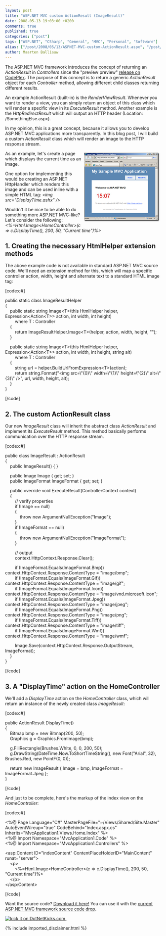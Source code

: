 ```yaml
---
layout: post
title: "ASP.NET MVC custom ActionResult (ImageResult)"
date: 2008-05-13 19:03:00 +0200
comments: true
published: true
categories: ["post"]
tags: ["ASP.NET", "CSharp", "General", "MVC", "Personal", "Software"]
alias: ["/post/2008/05/13/ASPNET-MVC-custom-ActionResult.aspx", "/post/2008/05/13/aspnet-mvc-custom-actionresult.aspx"]
author: Maarten Balliauw
---
```

<p>
The ASP.NET MVC framework introduces the concept of returning an <em>ActionResult</em> in <em>Controller</em>s since the &quot;preview preview&quot; <a href="http://www.codeplex.com/aspnet/Release/ProjectReleases.aspx?ReleaseId=12640" target="_blank">release on CodePlex</a>. The purpose of this concept is to return a generic <em>ActionResult</em> object for each <em>Controller</em> method, allowing different child classes returning different results. 
</p>
<p>
An example ActionResult (built-in) is the <em>RenderViewResult</em>. Whenever you want to render a view, you can simply return an object of this class which will render a specific view in its <em>ExecuteResult</em> method. Another example is the <em>HttpRedirectResult</em> which will output an HTTP header (Location: /SomethingElse.aspx). 
</p>
<p>
In my opinion, this is a great concept, because it allows you to develop ASP.NET MVC applications more transparently. In this blog post, I will build a custom <em>ActionResult</em> class which will render an image to the HTTP response stream. 
</p>
<p>
<a href="/images/WindowsLiveWriter/ASP.NETMVCcustomActionResultImageResult_D717/image_6.png"><img style="margin: 5px; border: 0px" src="/images/WindowsLiveWriter/ASP.NETMVCcustomActionResultImageResult_D717/image_thumb_2.png" border="0" alt="ASP.NET MVC Custom ActionResult" title="ASP.NET MVC Custom ActionResult" width="244" height="223" align="right" /></a>As an example, let&#39;s create a page which displays the current time as an image. 
</p>
<p>
One option for implementing this would be creating an ASP.NET HttpHandler which renders this image and can be used inline with a simple HTML tag: <em>&lt;img src=&quot;DisplayTime.ashx&quot; /&gt;</em> 
</p>
<p>
Wouldn&#39;t it be nice to be able to do something more ASP.NET MVC-like? Let&#39;s consider the following: <em>&lt;%=Html.Image&lt;HomeController&gt;(c =&gt; c.DisplayTime(), 200, 50, &quot;Current time&quot;)%&gt;</em> 
</p>
<h2>1. Creating the necessary HtmlHelper extension methods</h2>
<p>
The above example code is not available in standard ASP.NET MVC source code. We&#39;ll need an extension method for this, which will map a specific controller action, width, height and alternate text to a standard HTML image tag: 
</p>
<p>
[code:c#] 
</p>
<p>
public static class ImageResultHelper <br />
{ <br />
&nbsp;&nbsp;&nbsp; public static string Image&lt;T&gt;(this HtmlHelper helper, Expression&lt;Action&lt;T&gt;&gt; action, int width, int height) <br />
&nbsp;&nbsp;&nbsp;&nbsp;&nbsp;&nbsp;&nbsp; where T : Controller <br />
&nbsp;&nbsp;&nbsp; { <br />
&nbsp;&nbsp;&nbsp;&nbsp;&nbsp;&nbsp;&nbsp; return ImageResultHelper.Image&lt;T&gt;(helper, action, width, height, &quot;&quot;); <br />
&nbsp;&nbsp;&nbsp; } 
</p>
<p>
&nbsp;&nbsp;&nbsp; public static string Image&lt;T&gt;(this HtmlHelper helper, Expression&lt;Action&lt;T&gt;&gt; action, int width, int height, string alt) <br />
&nbsp;&nbsp;&nbsp;&nbsp;&nbsp;&nbsp;&nbsp; where T : Controller <br />
&nbsp;&nbsp;&nbsp; { <br />
&nbsp;&nbsp;&nbsp;&nbsp;&nbsp;&nbsp;&nbsp; string url = helper.BuildUrlFromExpression&lt;T&gt;(action); <br />
&nbsp;&nbsp;&nbsp;&nbsp;&nbsp;&nbsp;&nbsp; return string.Format(&quot;&lt;img src=\&quot;{0}\&quot; width=\&quot;{1}\&quot; height=\&quot;{2}\&quot; alt=\&quot;{3}\&quot; /&gt;&quot;, url, width, height, alt); <br />
&nbsp;&nbsp;&nbsp; } <br />
}&nbsp; 
</p>
<p>
[/code] 
</p>
<h2>2. The custom ActionResult class</h2>
<p>
Our new <em>ImageResult</em> class will inherit the abstract class <em>ActionResult</em> and implement its <em>ExecuteResult</em> method. This method basically performs communication over the HTTP response stream. 
</p>
<p>
[code:c#] 
</p>
<p>
public class ImageResult : ActionResult <br />
{ <br />
&nbsp;&nbsp;&nbsp; public ImageResult() { } 
</p>
<p>
&nbsp;&nbsp;&nbsp; public Image Image { get; set; } <br />
&nbsp;&nbsp;&nbsp; public ImageFormat ImageFormat { get; set; } 
</p>
<p>
&nbsp;&nbsp;&nbsp; public override void ExecuteResult(ControllerContext context) <br />
&nbsp;&nbsp;&nbsp; { <br />
&nbsp;&nbsp;&nbsp;&nbsp;&nbsp;&nbsp;&nbsp; // verify properties <br />
&nbsp;&nbsp;&nbsp;&nbsp;&nbsp;&nbsp;&nbsp; if (Image == null) <br />
&nbsp;&nbsp;&nbsp;&nbsp;&nbsp;&nbsp;&nbsp; { <br />
&nbsp;&nbsp;&nbsp;&nbsp;&nbsp;&nbsp;&nbsp;&nbsp;&nbsp;&nbsp;&nbsp; throw new ArgumentNullException(&quot;Image&quot;); <br />
&nbsp;&nbsp;&nbsp;&nbsp;&nbsp;&nbsp;&nbsp; } <br />
&nbsp;&nbsp;&nbsp;&nbsp;&nbsp;&nbsp;&nbsp; if (ImageFormat == null) <br />
&nbsp;&nbsp;&nbsp;&nbsp;&nbsp;&nbsp;&nbsp; { <br />
&nbsp;&nbsp;&nbsp;&nbsp;&nbsp;&nbsp;&nbsp;&nbsp;&nbsp;&nbsp;&nbsp; throw new ArgumentNullException(&quot;ImageFormat&quot;); <br />
&nbsp;&nbsp;&nbsp;&nbsp;&nbsp;&nbsp;&nbsp; } 
</p>
<p>
&nbsp;&nbsp;&nbsp;&nbsp;&nbsp;&nbsp;&nbsp; // output <br />
&nbsp;&nbsp;&nbsp;&nbsp;&nbsp;&nbsp;&nbsp; context.HttpContext.Response.Clear(); 
</p>
<p>
&nbsp;&nbsp;&nbsp;&nbsp;&nbsp;&nbsp;&nbsp; if (ImageFormat.Equals(ImageFormat.Bmp)) context.HttpContext.Response.ContentType = &quot;image/bmp&quot;; <br />
&nbsp;&nbsp;&nbsp;&nbsp;&nbsp;&nbsp;&nbsp; if (ImageFormat.Equals(ImageFormat.Gif)) context.HttpContext.Response.ContentType = &quot;image/gif&quot;; <br />
&nbsp;&nbsp;&nbsp;&nbsp;&nbsp;&nbsp;&nbsp; if (ImageFormat.Equals(ImageFormat.Icon)) context.HttpContext.Response.ContentType = &quot;image/vnd.microsoft.icon&quot;; <br />
&nbsp;&nbsp;&nbsp;&nbsp;&nbsp;&nbsp;&nbsp; if (ImageFormat.Equals(ImageFormat.Jpeg)) context.HttpContext.Response.ContentType = &quot;image/jpeg&quot;; <br />
&nbsp;&nbsp;&nbsp;&nbsp;&nbsp;&nbsp;&nbsp; if (ImageFormat.Equals(ImageFormat.Png)) context.HttpContext.Response.ContentType = &quot;image/png&quot;; <br />
&nbsp;&nbsp;&nbsp;&nbsp;&nbsp;&nbsp;&nbsp; if (ImageFormat.Equals(ImageFormat.Tiff)) context.HttpContext.Response.ContentType = &quot;image/tiff&quot;; <br />
&nbsp;&nbsp;&nbsp;&nbsp;&nbsp;&nbsp;&nbsp; if (ImageFormat.Equals(ImageFormat.Wmf)) context.HttpContext.Response.ContentType = &quot;image/wmf&quot;; 
</p>
<p>
&nbsp;&nbsp;&nbsp;&nbsp;&nbsp;&nbsp;&nbsp; Image.Save(context.HttpContext.Response.OutputStream, ImageFormat); <br />
&nbsp;&nbsp;&nbsp; } <br />
} 
</p>
<p>
[/code] 
</p>
<h2>3. A &quot;DisplayTime&quot; action on the HomeController</h2>
<p>
We&#39;ll add a <em>DisplayTime</em> action on the <em>HomeController</em> class, which will return an instance of the newly created class <em>ImageResult</em>: 
</p>
<p>
[code:c#] 
</p>
<p>
public ActionResult DisplayTime() <br />
{ <br />
&nbsp;&nbsp;&nbsp; Bitmap bmp = new Bitmap(200, 50); <br />
&nbsp;&nbsp;&nbsp; Graphics g = Graphics.FromImage(bmp); 
</p>
<p>
&nbsp;&nbsp;&nbsp; g.FillRectangle(Brushes.White, 0, 0, 200, 50); <br />
&nbsp;&nbsp;&nbsp; g.DrawString(DateTime.Now.ToShortTimeString(), new Font(&quot;Arial&quot;, 32), Brushes.Red, new PointF(0, 0)); 
</p>
<p>
&nbsp;&nbsp;&nbsp; return new ImageResult { Image = bmp, ImageFormat = ImageFormat.Jpeg }; <br />
} 
</p>
<p>
[/code] 
</p>
<p>
And just to be complete, here&#39;s the markup of the index view on the <em>HomeController</em>: 
</p>
<p>
[code:c#] 
</p>
<p>
&lt;%@ Page Language=&quot;C#&quot; MasterPageFile=&quot;~/Views/Shared/Site.Master&quot; AutoEventWireup=&quot;true&quot; CodeBehind=&quot;Index.aspx.cs&quot; Inherits=&quot;MvcApplication1.Views.Home.Index&quot; %&gt; <br />
&lt;%@ Import Namespace=&quot;MvcApplication1.Code&quot; %&gt; <br />
&lt;%@ Import Namespace=&quot;MvcApplication1.Controllers&quot; %&gt; 
</p>
<p>
&lt;asp:Content ID=&quot;indexContent&quot; ContentPlaceHolderID=&quot;MainContent&quot; runat=&quot;server&quot;&gt; <br />
&nbsp;&nbsp;&nbsp; &lt;p&gt; <br />
&nbsp;&nbsp;&nbsp;&nbsp;&nbsp;&nbsp;&nbsp; &lt;%=Html.Image&lt;HomeController&gt;(c =&gt; c.DisplayTime(), 200, 50, &quot;Current time&quot;)%&gt; <br />
&nbsp;&nbsp;&nbsp; &lt;/p&gt; <br />
&lt;/asp:Content&gt; 
</p>
<p>
[/code] 
</p>
<p>
Want the source code? <a href="/files/MvcImageResult.zip">Download it here!</a> You can use it with the <a href="http://www.codeplex.com/aspnet/Release/ProjectReleases.aspx?ReleaseId=12640" target="_blank">current ASP.NET MVC framework source code drop</a>. 
</p>
<p>
<a href="http://www.dotnetkicks.com/kick/?url=/post/2008/05/ASPNET-MVC-custom-ActionResult.aspx&amp;title=ASP.NET%20MVC%20custom%20ActionResult%20%28ImageResult%29"><img src="http://www.dotnetkicks.com/Services/Images/KickItImageGenerator.ashx?url=/post/2008/05/ASPNET-MVC-custom-ActionResult.aspx" border="0" alt="kick it on DotNetKicks.com" width="82" height="18" /> </a>&nbsp; 
</p>


{% include imported_disclaimer.html %}

